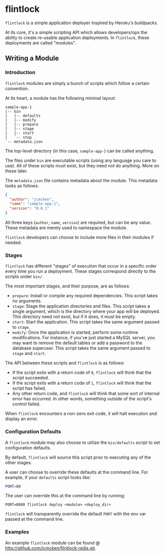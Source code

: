 # flintlock

``flintlock`` is a simple application deployer inspired by Heroku's buildpacks. 

At its core, it's a simple scripting API which allows developers/ops the ability
to create re-usable application deployments. In ``flintlock``, these deployments 
are called "modules".

## Writing a Module

### Introduction

``flintlock`` modules are simply a bunch of scripts which follow a certain convention.

At its heart, a module has the following minimal layout:

```text
sample-app-1
|-- bin
|   |-- defaults
|   |-- modify
|   |-- prepare
|   |-- stage
|   |-- start
|   `-- stop
`-- metadata.json
```

The top-level directory (in this case, ``sample-app-``) can be called anything.

The files under ``bin`` are executable scripts (using any language you care to use). All
of these scripts must exist, but they need not do anything. More on these later.

The ``metadata.json`` file contains metadata about the module. This metadata looks as follows:

```json
{
  "author": "jcmcken",
  "name": "sample-app-1",
  "version": "0.0.1"
}
```

All three keys (``author``, ``name``, ``version``) are required, but can be any value. These
metadata are merely used to namespace the module.

``flintlock`` developers can choose to include more files in their modules if needed.

### Stages

``flintlock`` has different "stages" of execution that occur in a specific order every time
you run a deployment. These stages correspond directly to the scripts under ``bin/``.

The most important stages, and their purpose, are as follows:

* ``prepare``: Install or compile any required dependencies. This script takes no arguments.
* ``stage``: Stage the application directories and files. This script takes a single argument,
  which is the directory where your app will be deployed. This directory need not exist, but if
  it does, it must be empty.
* ``start``: Start the application. This script takes the same argument passed to ``stage``.
* ``modify``: Once the application is started, perform some runtime modifications. For instance,
  if you've just started a MySQL server, you may want to remove the default tables or add a 
  password to the database superuser. This script takes the same argument passed to ``stage``
  and ``start``.

The API between these scripts and ``flintlock`` is as follows:

* If the script exits with a return code of ``0``, ``flintlock`` will think that the script
  succeeded.
* If the script exits with a return code of ``1``, ``flintlock`` will think that the script
  has failed.
* Any other return code, and ``flintlock`` will think that some sort of internal error has
  occurred. In other words, something outside of the script's control failed.

When ``flintlock`` encounters a non-zero exit code, it will halt execution and display an
error.

### Configuration Defaults

A ``flintlock`` module may also choose to utilize the ``bin/defaults`` script to set
configuration defaults.

By default, ``flintlock`` will source this script prior to executing any of the other 
stages.

A user can choose to override these defaults at the command line. For example, if your
``defaults`` script looks like:

```bash
PORT=80
```

The user can override this at the command line by running:

```
PORT=8080 flintlock deploy <module> <deploy_dir>
```

``flintlock`` will transparently override the default ``PORT`` with the env var passed at the
command line.

### Examples

An example ``flintlock`` module can be found @ http://github.com/jcmcken/flintlock-redis.git.
